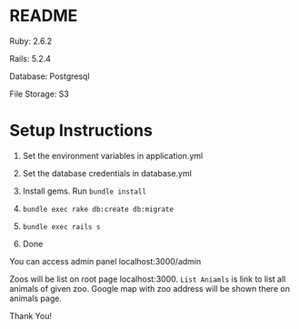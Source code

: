 # README

Ruby: 2.6.2

Rails: 5.2.4

Database: Postgresql

File Storage: S3

# Setup Instructions

1) Set the environment variables in application.yml

2) Set the database credentials in database.yml

3) Install gems. Run `bundle install`

4) `bundle exec rake db:create db:migrate`

5) `bundle exec rails s`

6) Done

You can access admin panel localhost:3000/admin

Zoos will be list on root page localhost:3000. `List Aniamls` is link to list all animals of given zoo. Google map with zoo address will be shown there on animals page.

Thank You!
